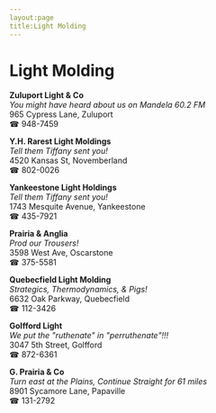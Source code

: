 ```yaml
---
layout:page
title:Light Molding
---
```

# Light Molding

**Zuluport Light & Co**  
_You might have heard about us on Mandela 60.2 FM_  
965 Cypress Lane, Zuluport  
☎ 948-7459



**Y.H. Rarest Light Moldings**  
_Tell them Tiffany sent you!_  
4520 Kansas St, Novemberland  
☎ 802-0026



**Yankeestone Light Holdings**  
_Tell them Tiffany sent you!_  
1743 Mesquite Avenue, Yankeestone  
☎ 435-7921



**Prairia & Anglia**  
_Prod our Trousers!_  
3598 West Ave, Oscarstone  
☎ 375-5581



**Quebecfield Light Molding**  
_Strategics, Thermodynamics, & Pigs!_  
6632 Oak Parkway, Quebecfield  
☎ 112-3426



**Golfford Light**  
_We put the "ruthenate" in "perruthenate"!!!_  
3047 5th Street, Golfford  
☎ 872-6361



**G. Prairia & Co**  
_Turn east at the Plains, Continue Straight for 61 miles_  
8901 Sycamore Lane, Papaville  
☎ 131-2792



